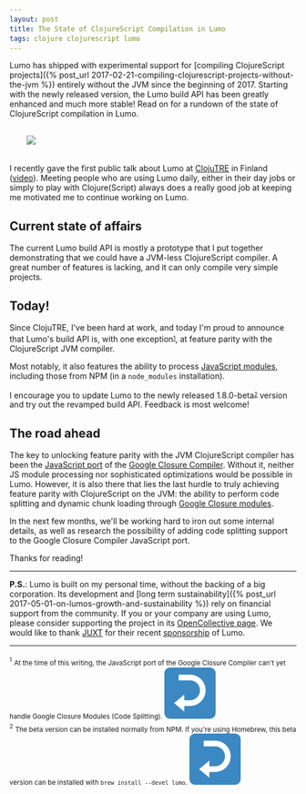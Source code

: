```yaml
---
layout: post
title: The State of ClojureScript Compilation in Lumo
tags: clojure clojurescript lumo
---
```


Lumo has shipped with experimental support for
[compiling ClojureScript projects]({% post_url 2017-02-21-compiling-clojurescript-projects-without-the-jvm %})
entirely without the JVM since the beginning of 2017. Starting with the newly released
version, the Lumo build API has been greatly enhanced and much more stable! Read
on for a rundown of the state of ClojureScript compilation in Lumo.

<!--more-->

<div style="margin:30px">
  <img style="max-width:80%;margin:0 auto" src="https://user-images.githubusercontent.com/661909/30517192-6cdaee3e-9b0c-11e7-90de-453670244e1e.jpg">
</div>

I recently gave the first public talk about Lumo at [ClojuTRE](http://clojutre.org/2017/#anmonteiro)
in Finland ([video](https://www.youtube.com/watch?v=jH1oJiLV7_0)). Meeting people
who are using Lumo daily, either in their day jobs or simply to play with Clojure(Script)
always does a really good job at keeping me motivated me to continue working on Lumo.

## Current state of affairs

The current Lumo build API is mostly a prototype that I put together demonstrating
that we could have a JVM-less ClojureScript compiler. A great number of features is
lacking, and it can only compile very simple projects.

## Today!

Since ClojuTRE, I've been hard at work, and today I'm proud to announce that Lumo's
build API is, with one exception<sup id="fnref:1"><sub><a href="#fn:1">1</a></sub></sup>,
at feature parity with the ClojureScript JVM compiler.

Most notably, it also features the ability to process
[JavaScript modules]((https://clojurescript.org/news/2017-07-12-clojurescript-is-not-an-island-integrating-node-modules)),
including those from NPM (in a `node_modules` installation).

I encourage you to update Lumo to the newly released 1.8.0-beta<sup id="fnref:2"><sub><a href="#fn:2">2</a></sub></sup>
version and try out the revamped build API. Feedback is most welcome!

## The road ahead

The key to unlocking feature parity with the JVM ClojureScript compiler has been
the [JavaScript port](https://github.com/google/closure-compiler-js)
of the [Google Closure Compiler](https://github.com/google/closure-compiler). Without
it, neither JS module processing nor sophisticated optimizations would be possible
in Lumo. However, it is also there that lies the last hurdle to truly achieving
feature parity with ClojureScript on the JVM: the ability to perform code splitting
and dynamic chunk loading through [Google Closure modules](https://clojurescript.org/news/2017-07-10-code-splitting).

In the next few months, we'll be working hard to iron out some internal details,
as well as research the possibility of adding code splitting support to the Google
Closure Compiler JavaScript port.

Thanks for reading!

---

**P.S.**: Lumo is built on my personal time, without the backing of a big corporation.
Its development and [long term sustainability]({% post_url 2017-05-01-on-lumos-growth-and-sustainability %})
rely on financial support from the community. If you or your company are using Lumo,
please consider supporting the project in its [OpenCollective page](https://opencollective.com/lumo).
We would like to thank [JUXT](https://juxt.pro/index.html) for their recent
[sponsorship](https://twitter.com/juxtpro/status/905471197323735040) of Lumo.

---

<div id="fn:1">
  <sup><sub>1</sub></sup> <sub>At the time of this writing, the JavaScript port
of the Google Closure Compiler can't yet handle Google Closure Modules (Code Splitting).
  <a href="#fnref:1"><img draggable="false" class="emoji" alt="↩" src="/public/img/top.svg"></a></sub>
</div>

<div id="fn:2">
  <sup><sub>2</sub></sup> <sub>The beta version can be installed normally from NPM.
If you're using Homebrew, this beta version can be installed with
<code>brew install --devel lumo</code>.
  <a href="#fnref:2"><img draggable="false" class="emoji" alt="↩" src="/public/img/top.svg"></a></sub>
</div>
